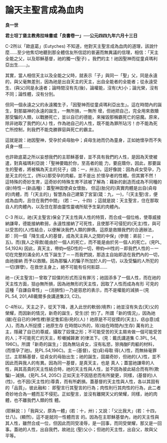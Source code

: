 # 論天主聖言成為血肉


**良一世**

**君士坦丁堡主教弗拉味書或「良書卷一」──公元四四九年六月十三日**





C-2所以「歐底葛」(Eutyches) 不知道，他對天主聖言成為血肉的道理，該說什麼……至少他焦切地聽到那全體信友所信認的普遍而無異議的信理，相信：「天主全能之父，以及耶穌基督，祂的獨一(聖子) 。我們的主！祂因聖神而從童貞瑪利亞出生……」。

其實，當人相信天主以及全能之父時，就表示「子」與同一「聖」父，同是永遠的，與父毫無差別，因為祂是出自天主的天主，出自全能者的全能者；從永遠受生、(與父)同是永遠者；論時間沒有先(後)，論權能，沒有(大)小；論光榮，沒有不同；論性體，沒有分別。

但同一個永遠之父的永遠獨生子，「因聖神而從童貞瑪利亞出生」。這在時間內的誕生，對那屬神的永遠的誕生，一無所損，一無所
增，但祂把自己，完全用來救贖那受騙的人類，以戰勝死亡，並以自已的德能，來摧毀那稱霸死亡的惡魔。原來，除非祂取了我們的(人) 
性，作為祂自己的人性，既不能為罪所玷污！亦不能為死亡所控制，則我們不能克勝罪惡與死亡的霸主。

這就是說：祂因聖神，受孕於貞母胎中；貞母生祂而仍為童身，正如她懷孕而不失貞身一樣……

也許歐底葛之所以妄想我們的主耶穌基督，並不具有我們的人性，是因為天使被遣，對真福瑪利亞說：「聖神要臨於你，至高者的能
力，要庇蔭你，因此，那要誕生的聖者，將被稱為天主的兒子」(路：一，卅五)。這好像說：因為貞女受孕，乃是天主的化工，(所以)那受孕的肉軀，並不是出
於懷孕者的性體。但其實不然！這特殊的奇妙生育，這奇妙的特殊生育不該被了解為：藉新的創造而成為不同種的(新)特性－(新品種)：蓋聖神固使貞女懷胎，
但這(胎兒的)真實肉體是出自(貞母的)肉體，而「(天主的)」智慧為自己建築了宮室(箴：九，一)，「(天主聖)言，便成為血肉，且住在我們中間」
(若：一，十四) ；這就是說：天主聖言，住在那取自人的肉體內，以及住在那由靈性靈魂所賦予生氣的肉體內。

C-3 
所以，祂(天主聖言)保全了天主性與人性的特質，而合成一個位格，使尊威接納謙卑，德能接納軟弱，永遠性接納了可死性，且使那不可侵犯的(天主)性，與可
以受苦的(人)性結合，以便解決我們人類的罪債。這原是救贖我們的合適辦法，即：同一個「降生成人的基督，成為天主與人之間的中保」(參閱：弟前：一 
，五)。而(我人之得救)能由於一個人的死亡，而不能是由於另一個人的死亡。(見PL, 54,192A) 
因此，真天主，帶蚐═悒D性的一切，帶蚐═H性的－即我們人性的－一切在完整的滿全的人性下誕生了－－而我們說，那造主自始即造在我們內的一切，由祂接納
而予以救贖。因為那騙人的騙子所加於人的一切，以及受騙的人所犯的一切(罪孽)，在救世主身上，絕不可能有任何影踪......

祂－(天主聖言)－曾取了奴僕的形式而沒有罪污；祂固添多了一個人性，而在祂的天主性方面，狺@無所損，因為祂無形的天主性，因取了人性而成為有形
可見的這種「自謙自卑性」－(消損性)－乃是慈悲的表示，而不是權能的減損－(見PL.54, 201,AB戴爾多良講道集23, C2)。

C-4所以，天主之子，從天下降，進入此世的軟弱(境界)；祂並沒有失去(天)父的榮耀，而因新的情況，新奇的誕生，受生(於
世)了。所謂「新的情況」，因為祂(雖)在自已的(神性裡)狾足隻釦峊i見的(人)！祂原是不可捉摸的(天主)，痁@意(成人)，而為人所捉摸；祂原生存
在時間以外的，珔}始在時間內(生存) 
萬有的上主，隱藏了自已的尊威，攝取了奴僕之形；不可能受苦的天主屑肯做一個可能受苦的人；不可能死亡的天主，畛囃搣韟漱`的律法下。(見：戴氏講道集
C.3PL, 54, 
196C)。所謂「新奇的誕生」：因為無玷貞女，沒有私慾，狳挴酗F肉軀的材料，(而懷孕了祂)。見PL.54,196C)。主－(基督)，從(貞)母取
得(人)性，而無絲毫罪愆。主耶鯀基督，從貞女的母胎出生；祂的誕生，固屬奇妙，但祂的(人)性，並不因此而與我人的有異。因為同一基督，是真天主，也是
真人；蓋當祂謙卑的人性，與其高貴的天主性結合時，祂的天主性與人性，並不因為彼此結合而有所(欺騙)－減損。(見PL.54, 205C) 
正如天主不因慈悲而有所變更，同樣，(基督的)人(性)，也不因(天主性的)尊貴，而有所虧損。蓋基督的天主性與人性，各以其固有的「品質」，彼此融和：
即聖言行其聖言的行為；肉性則行其肉性的行為，此二者奇妙地合為一體而互不侵犯。正如聖言，並沒有離開天父的榮耀，同樣，祂的肉體，也不離我們人類的性
體。

(耶穌說：)「我與父，原為一體」(若：十，卅)；又說：「父比我大」(若：十四，廿八)。(顯然)，這不是就同一性體而言
的。因為在主耶穌基督內，祂的天主性與其人性，雖然合成一位，但因此而同受凌辱，是一回事，而同受榮耀，那又是一回事。蓋祂的人性，出自我們，故祂比
(聖)父小；但祂的天主性，出自父，故與父平等。

